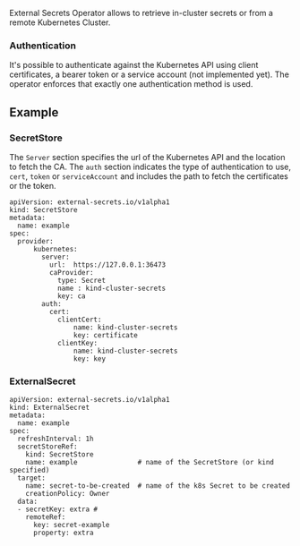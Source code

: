External Secrets Operator allows to retrieve in-cluster secrets or from a remote Kubernetes Cluster.

### Authentication

It's possible to authenticate against the Kubernetes API using client certificates, a bearer token or a service account (not implemented yet). The operator enforces that exactly one authentication method is used.

## Example

### SecretStore

The `Server` section specifies the url of the Kubernetes API and the location to fetch the CA. The `auth` section indicates the type of authentication to use, `cert`, `token` or `serviceAccount` and includes the path to fetch the certificates or the token.


```
apiVersion: external-secrets.io/v1alpha1
kind: SecretStore
metadata:
  name: example
spec:
  provider:
      kubernetes:  
        server: 
          url:  https://127.0.0.1:36473
          caProvider: 
            type: Secret
            name : kind-cluster-secrets
            key: ca
        auth:
          cert:
            clientCert: 
                name: kind-cluster-secrets
                key: certificate
            clientKey: 
                name: kind-cluster-secrets
                key: key
```
        
### ExternalSecret

```
apiVersion: external-secrets.io/v1alpha1
kind: ExternalSecret
metadata:
  name: example
spec:
  refreshInterval: 1h           
  secretStoreRef:
    kind: SecretStore
    name: example               # name of the SecretStore (or kind specified)
  target:
    name: secret-to-be-created  # name of the k8s Secret to be created
    creationPolicy: Owner
  data:
  - secretKey: extra #
    remoteRef:
      key: secret-example
      property: extra
```